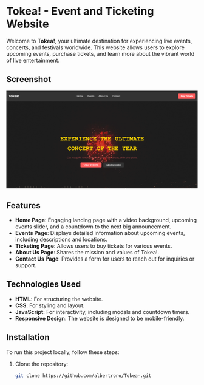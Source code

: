 # Tokea! - Event and Ticketing Website

Welcome to **Tokea!**, your ultimate destination for experiencing live events, concerts, and festivals worldwide. This website allows users to explore upcoming events, purchase tickets, and learn more about the vibrant world of live entertainment.

## Screenshot
![Screenshot of Tokea! Home Page](Images/Screenshot.png)

## Features
- **Home Page**: Engaging landing page with a video background, upcoming events slider, and a countdown to the next big announcement.
- **Events Page**: Displays detailed information about upcoming events, including descriptions and locations.
- **Ticketing Page**: Allows users to buy tickets for various events.
- **About Us Page**: Shares the mission and values of Tokea!.
- **Contact Us Page**: Provides a form for users to reach out for inquiries or support.

## Technologies Used
- **HTML**: For structuring the website.
- **CSS**: For styling and layout.
- **JavaScript**: For interactivity, including modals and countdown timers.
- **Responsive Design**: The website is designed to be mobile-friendly.

## Installation
To run this project locally, follow these steps:

1. Clone the repository:
   ```bash
   git clone https://github.com/albertrono/Tokea-.git

